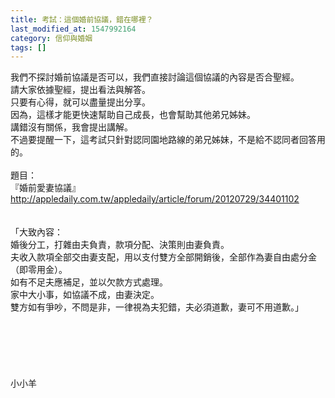 ```yaml
---
title: 考試：這個婚前協議，錯在哪裡？
last_modified_at: 1547992164
category: 信仰與婚姻
tags: []
---
```


我們不探討婚前協議是否可以，我們直接討論這個協議的內容是否合聖經。<br>請大家依據聖經，提出看法與解答。<br>只要有心得，就可以盡量提出分享。<br>因為，這樣才能更快速幫助自己成長，也會幫助其他弟兄姊妹。<br>講錯沒有關係，我會提出講解。<br>不過要提醒一下，這考試只針對認同園地路線的弟兄姊妹，不是給不認同者回答用的。<br><br><!--more-->題目：<br>『婚前愛妻協議』<br>http://appledaily.com.tw/appledaily/article/forum/20120729/34401102<br><br><br>「大致內容：<br>婚後分工，打雜由夫負責，款項分配、決策則由妻負責。<br>夫收入款項全部交由妻支配，用以支付雙方全部開銷後，全部作為妻自由處分金（即零用金）。<br>如有不足夫應補足，並以欠款方式處理。<br>家中大小事，如協議不成，由妻決定。<br>雙方如有爭吵，不問是非，一律視為夫犯錯，夫必須道歉，妻可不用道歉。」<br><br><br><br><br><br><br>小小羊<br><br><br><br><br><br><br><br><br><br><br><br>
